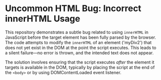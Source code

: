 # Uncommon HTML Bug: Incorrect innerHTML Usage

This repository demonstrates a subtle bug related to using `innerHTML` in JavaScript before the target element has been fully parsed by the browser.  The code attempts to modify the `innerHTML` of an element ('myDiv2') that does not yet exist in the DOM at the point the script executes.  This leads to a silent failure—no error is thrown, and the intended text does not appear.

The solution involves ensuring that the script executes *after* the element it targets is available in the DOM, typically by placing the script at the end of the `<body>` or by using DOMContentLoaded event listener.